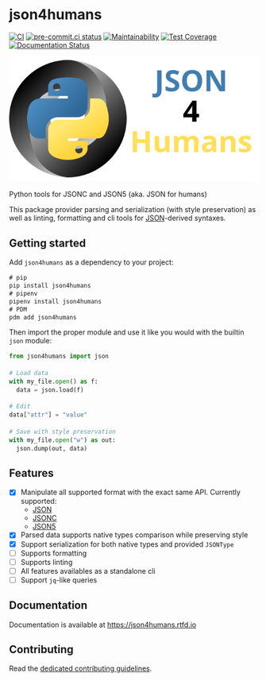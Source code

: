 # json4humans

[![CI](https://github.com/noirbizarre/json4humans/actions/workflows/ci.yml/badge.svg)](https://github.com/noirbizarre/json4humans/actions/workflows/ci.yml)
[![pre-commit.ci status](https://results.pre-commit.ci/badge/github/noirbizarre/json4humans/main.svg)](https://results.pre-commit.ci/latest/github/noirbizarre/json4humans/main)
[![Maintainability](https://api.codeclimate.com/v1/badges/54c04851ef133974e718/maintainability)](https://codeclimate.com/github/noirbizarre/json4humans/maintainability)
[![Test Coverage](https://api.codeclimate.com/v1/badges/54c04851ef133974e718/test_coverage)](https://codeclimate.com/github/noirbizarre/json4humans/test_coverage)
[![Documentation Status](https://readthedocs.org/projects/json4humans/badge/?version=latest)](https://json4humans.readthedocs.io/en/latest/?badge=latest)

<p align="center">
  <img src="https://raw.githubusercontent.com/noirbizarre/json4humans/main/docs/images/logo-with-text.svg" />
</p>

Python tools for JSONC and JSON5 (aka. JSON for humans)

This package provider parsing and serialization (with style preservation)
as well as linting, formatting and cli tools for [JSON](https://www.json.org/)-derived syntaxes.

## Getting started

Add `json4humans` as a dependency to your project:

```shell
# pip
pip install json4humans
# pipenv
pipenv install json4humans
# PDM
pdm add json4humans
```

Then import the proper module and use it like you would with the builtin `json` module:

```python
from json4humans import json

# Load data
with my_file.open() as f:
  data = json.load(f)

# Edit
data["attr"] = "value"

# Save with style preservation
with my_file.open("w") as out:
  json.dump(out, data)

```

## Features

- [x] Manipulate all supported format with the exact same API. Currently supported:
  - [JSON](./#JSON)
  - [JSONC](./#JSON-with-comments-JSONC)
  - [JSON5](./#JSON5)
- [x] Parsed data supports native types comparison while preserving style
- [x] Support serialization for both native types and provided `JSONType`
- [ ] Supports formatting
- [ ] Supports linting
- [ ] All features availables as a standalone cli
- [ ] Support `jq`-like queries

## Documentation

Documentation is available at <https://json4humans.rtfd.io>

## Contributing

Read the [dedicated contributing guidelines](./CONTRIBUTING.md).
